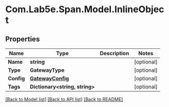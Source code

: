 # Com.Lab5e.Span.Model.InlineObject

## Properties

Name | Type | Description | Notes
------------ | ------------- | ------------- | -------------
**Name** | **string** |  | [optional] 
**Type** | **GatewayType** |  | [optional] 
**Config** | [**GatewayConfig**](GatewayConfig.md) |  | [optional] 
**Tags** | **Dictionary&lt;string, string&gt;** |  | [optional] 

[[Back to Model list]](../README.md#documentation-for-models) [[Back to API list]](../README.md#documentation-for-api-endpoints) [[Back to README]](../README.md)

